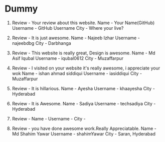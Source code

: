 # Dummy 
1.  Review - Your review about this website.
    Name - Your Name(GitHub)
    Username - GitHub Username
    City - Where your live?
    
2.  Review - It is just awesome.
    Name - Najeeb Izhar
    Username - najeebdbg
    City - Darbhanga
    
    

3.  Review - This website is really great, Design is awesome.
    Name - Md Asif Iqubal
    Username - iqubal0612
    City - Muzaffarpur



4.  Review - I visited on your website it's really awesome, i appreciate your wok
    Name - ishan ahmad siddiqui
    Username - iasiddiqui
    City -Muzaffarpur

    
    
5.  Review - It is hillarious.
    Name - Ayesha
    Username - khaayesha
    City - Hyderabad
    
    
6.  Review - It is Awesome.
    Name - Sadiya
    Username - techsadiya
    City - Hyderabad


    
7.  Review - 
    Name - 
    Username - 
    City -     
    
    
8.  Review - you have done awesome work.Really Appreciatable.
    Name - Md Shahim Yawar
    Username - shahimYawar
    City - Saran, Hyderabad
    
